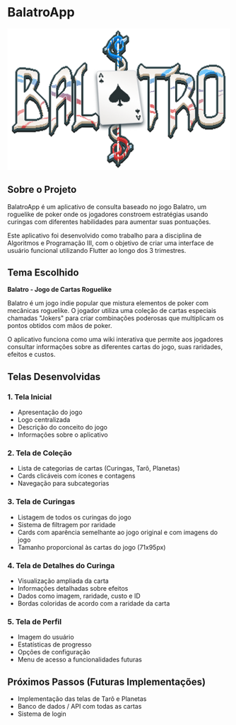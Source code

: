# BalatroApp

![Balatro Logo](assets/balatro.png)

## Sobre o Projeto

BalatroApp é um aplicativo de consulta baseado no jogo Balatro, um roguelike de poker onde os jogadores 
constroem estratégias usando curingas com diferentes habilidades para aumentar suas pontuações.

Este aplicativo foi desenvolvido como trabalho para a disciplina de Algoritmos e Programação III, com o objetivo de criar uma interface de usuário funcional utilizando Flutter ao longo dos 3 trimestres.

## Tema Escolhido

**Balatro - Jogo de Cartas Roguelike**

Balatro é um jogo indie popular que mistura elementos de poker com mecânicas roguelike. O jogador
utiliza uma coleção de cartas especiais chamadas "Jokers" para criar combinações poderosas que
multiplicam os pontos obtidos com mãos de poker.

O aplicativo funciona como uma wiki interativa que permite aos jogadores consultar informações sobre
as diferentes cartas do jogo, suas raridades, efeitos e custos.

## Telas Desenvolvidas

### 1. Tela Inicial

- Apresentação do jogo
- Logo centralizada
- Descrição do conceito do jogo
- Informações sobre o aplicativo

### 2. Tela de Coleção

- Lista de categorias de cartas (Curingas, Tarô, Planetas)
- Cards clicáveis com ícones e contagens
- Navegação para subcategorias

### 3. Tela de Curingas

- Listagem de todos os curingas do jogo
- Sistema de filtragem por raridade
- Cards com aparência semelhante ao jogo original e com imagens do jogo
- Tamanho proporcional às cartas do jogo (71x95px)

### 4. Tela de Detalhes do Curinga

- Visualização ampliada da carta
- Informações detalhadas sobre efeitos
- Dados como imagem, raridade, custo e ID
- Bordas coloridas de acordo com a raridade da carta

### 5. Tela de Perfil

- Imagem do usuário
- Estatísticas de progresso
- Opções de configuração
- Menu de acesso a funcionalidades futuras

## Próximos Passos (Futuras Implementações)

- Implementação das telas de Tarô e Planetas
- Banco de dados / API com todas as cartas
- Sistema de login 
